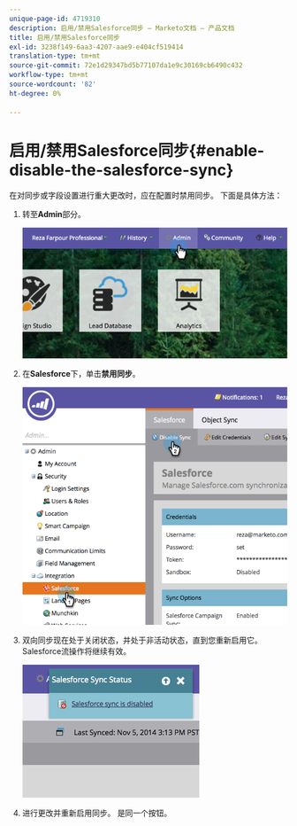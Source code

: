 ```yaml
---
unique-page-id: 4719310
description: 启用/禁用Salesforce同步 — Marketo文档 — 产品文档
title: 启用/禁用Salesforce同步
exl-id: 3238f149-6aa3-4207-aae9-e404cf519414
translation-type: tm+mt
source-git-commit: 72e1d29347bd5b77107da1e9c30169cb6490c432
workflow-type: tm+mt
source-wordcount: '82'
ht-degree: 0%

---
```


# 启用/禁用Salesforce同步{#enable-disable-the-salesforce-sync}

在对同步或字段设置进行重大更改时，应在配置时禁用同步。 下面是具体方法：

1. 转至&#x200B;**Admin**&#x200B;部分。

   ![](assets/image2014-12-10-13-3a24-3a35.png)

1. 在&#x200B;**Salesforce**&#x200B;下，单击&#x200B;**禁用同步**。

   ![](assets/image2014-12-10-13-3a24-3a47.png)

1. 双向同步现在处于关闭状态，并处于非活动状态，直到您重新启用它。 Salesforce流操作将继续有效。

   ![](assets/image2014-12-10-13-3a24-3a58.png)

1. 进行更改并重新启用同步。 是同一个按钮。
